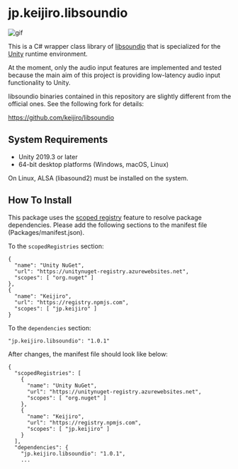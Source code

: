 jp.keijiro.libsoundio
=====================

![gif](https://i.imgur.com/lxWgeaA.gif)

This is a C# wrapper class library of [libsoundio] that is specialized for the
[Unity] runtime environment.

[libsoundio]: https://github.com/andrewrk/libsoundio
[Unity]: https://unity3d.com

At the moment, only the audio input features are implemented and tested because
the main aim of this project is providing low-latency audio input functionality
to Unity.

libsoundio binaries contained in this repository are slightly different from
the official ones. See the following fork for details:

https://github.com/keijiro/libsoundio

System Requirements
-------------------

- Unity 2019.3 or later
- 64-bit desktop platforms (Windows, macOS, Linux)

On Linux, ALSA (libasound2) must be installed on the system.

How To Install
--------------

This package uses the [scoped registry] feature to resolve package
dependencies. Please add the following sections to the manifest file
(Packages/manifest.json).

[scoped registry]: https://docs.unity3d.com/Manual/upm-scoped.html

To the `scopedRegistries` section:

```
{
  "name": "Unity NuGet",
  "url": "https://unitynuget-registry.azurewebsites.net",
  "scopes": [ "org.nuget" ]
},
{
  "name": "Keijiro",
  "url": "https://registry.npmjs.com",
  "scopes": [ "jp.keijiro" ]
}
```

To the `dependencies` section:

```
"jp.keijiro.libsoundio": "1.0.1"
```

After changes, the manifest file should look like below:

```
{
  "scopedRegistries": [
    {
      "name": "Unity NuGet",
      "url": "https://unitynuget-registry.azurewebsites.net",
      "scopes": [ "org.nuget" ]
    },
    {
      "name": "Keijiro",
      "url": "https://registry.npmjs.com",
      "scopes": [ "jp.keijiro" ]
    }
  ],
  "dependencies": {
    "jp.keijiro.libsoundio": "1.0.1",
    ...
```
